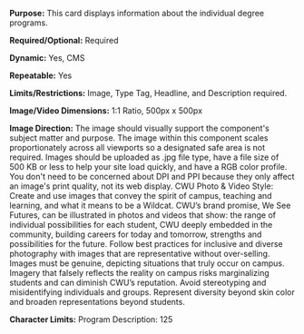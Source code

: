 **Purpose:** This card displays information about the individual degree programs.

**Required/Optional:** Required

**Dynamic:** Yes, CMS

**Repeatable:** Yes

**Limits/Restrictions:** Image, Type Tag, Headline, and Description required.

**Image/Video Dimensions:** 1:1 Ratio, 500px x 500px

**Image Direction:** The image should visually support the component's subject matter and purpose.
The image within this component scales proportionately across all viewports so a designated safe area is not required. 
Images should be uploaded as .jpg file type, have a file size of 500 KB or less to help your site load quickly, and have a RGB color profile. You don't need to be concerned about DPI and PPI because they only affect an image's print quality, not its web display.
CWU Photo & Video Style: Create and use images that convey the spirit of campus, teaching and learning, and what it means to be a Wildcat. CWU’s brand promise, We See Futures, can be illustrated in photos and videos that show: the range of individual possibilities for each student, CWU deeply embedded in the community, building careers for today and tomorrow, strengths and possibilities for the future. Follow best practices for inclusive and diverse photography with images that are representative without over-selling. Images must be genuine, depicting situations that truly occur on campus. Imagery that falsely reflects the reality on campus risks marginalizing students and can diminish CWU’s reputation. Avoid stereotyping and misidentifying individuals and groups. Represent diversity beyond skin color and broaden representations beyond students.

**Character Limits:** Program Description: 125